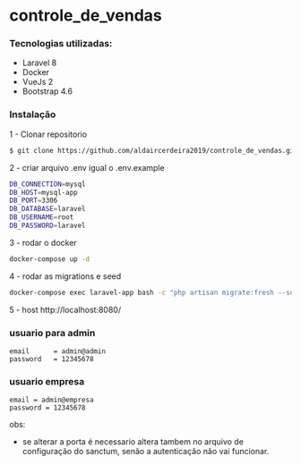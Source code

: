 # controle_de_vendas

### Tecnologias utilizadas:

- Laravel 8
- Docker
- VueJs 2
- Bootstrap 4.6

### Instalação
1 - Clonar repositorio
```bash
$ git clone https://github.com/aldaircerdeira2019/controle_de_vendas.git
```

2 - criar arquivo .env igual o .env.example
```bash
DB_CONNECTION=mysql
DB_HOST=mysql-app
DB_PORT=3306
DB_DATABASE=laravel
DB_USERNAME=root
DB_PASSWORD=laravel
```
3 - rodar o docker
```bash
docker-compose up -d
```
4 - rodar as migrations e seed
```bash
docker-compose exec laravel-app bash -c "php artisan migrate:fresh --seed"
```

5 - host http://localhost:8080/

### usuario para admin

    email      = admin@admin
    password   = 12345678

### usuario empresa
           
    email = admin@empresa
    password = 12345678


obs: 

- se alterar a porta é necessario altera tambem no arquivo de configuração do sanctum, senão a autenticação não vai funcionar.
